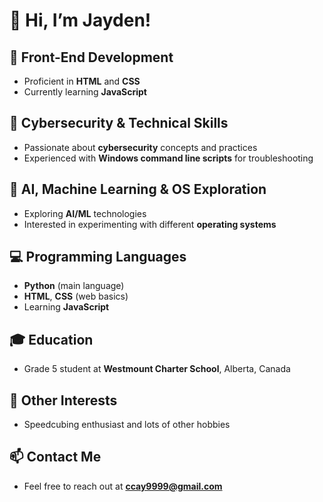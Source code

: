 # 👋 Hi, I’m Jayden!

## 🎨 Front-End Development  
- Proficient in **HTML** and **CSS**  
- Currently learning **JavaScript**  

## 🔐 Cybersecurity & Technical Skills  
- Passionate about **cybersecurity** concepts and practices  
- Experienced with **Windows command line scripts** for troubleshooting  

## 🤖 AI, Machine Learning & OS Exploration  
- Exploring **AI/ML** technologies  
- Interested in experimenting with different **operating systems**  

## 💻 Programming Languages  
- **Python** (main language)  
- **HTML**, **CSS** (web basics)  
- Learning **JavaScript**  

## 🎓 Education  
- Grade 5 student at **Westmount Charter School**, Alberta, Canada  

## 🎲 Other Interests  
- Speedcubing enthusiast and lots of other hobbies  

## 📫 Contact Me  
- Feel free to reach out at **ccay9999@gmail.com**


<!--
**Jayden-Dev999/Jayden-Dev999** is a ✨ _special_ ✨ repository because its `README.md` (this file) appears on your GitHub profile.

Here are some ideas to get you started:

- 🔭 I’m currently working on ...
- 🌱 I’m currently learning ...
- 👯 I’m looking to collaborate on ...
- 🤔 I’m looking for help with ...
- 💬 Ask me about ...
- 📫 How to reach me: ...
- 😄 Pronouns: ...
- ⚡ Fun fact: ...
-->
